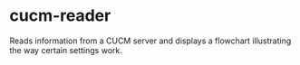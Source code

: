 cucm-reader
===========

Reads information from a CUCM server and displays a flowchart illustrating the way certain settings work.